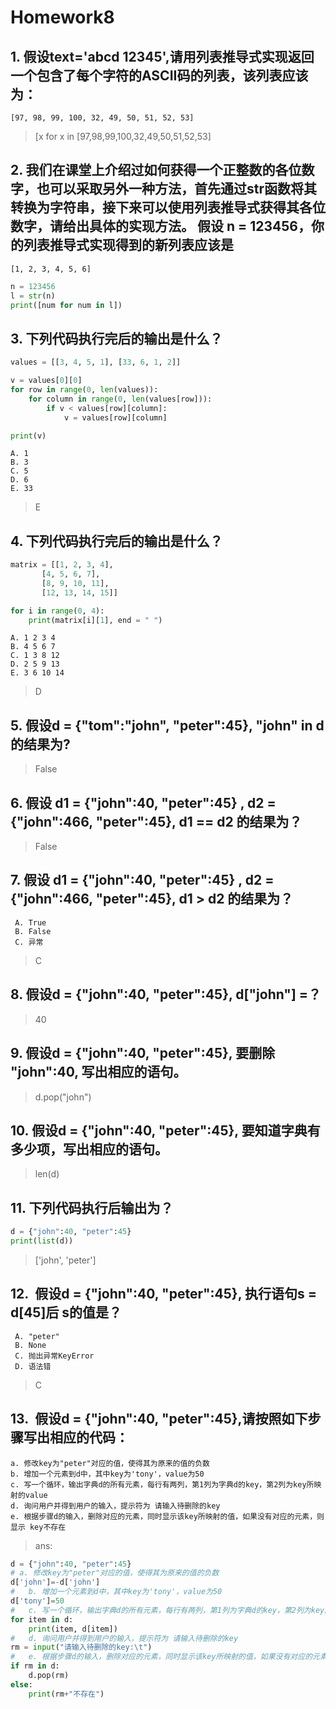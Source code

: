 ﻿# Homework8
## 1. 假设text='abcd 12345',请用列表推导式实现返回一个包含了每个字符的ASCII码的列表，该列表应该为：
	[97, 98, 99, 100, 32, 49, 50, 51, 52, 53]
> [x for x in [97,98,99,100,32,49,50,51,52,53]

## 2. 我们在课堂上介绍过如何获得一个正整数的各位数字，也可以采取另外一种方法，首先通过str函数将其转换为字符串，接下来可以使用列表推导式获得其各位数字，请给出具体的实现方法。 假设 n = 123456，你的列表推导式实现得到的新列表应该是 
	[1, 2, 3, 4, 5, 6]
```python
n = 123456
l = str(n)
print([num for num in l])
```
## 3.  下列代码执行完后的输出是什么？
```python
values = [[3, 4, 5, 1], [33, 6, 1, 2]]

v = values[0][0]
for row in range(0, len(values)):
    for column in range(0, len(values[row])):
        if v < values[row][column]:
            v = values[row][column]

print(v)
```
	A. 1
	B. 3
	C. 5
	D. 6
	E. 33
> E

## 4. 下列代码执行完后的输出是什么？
```python
matrix = [[1, 2, 3, 4],
       [4, 5, 6, 7],
       [8, 9, 10, 11],
       [12, 13, 14, 15]]

for i in range(0, 4):
    print(matrix[i][1], end = " ")
```
	A. 1 2 3 4
	B. 4 5 6 7
	C. 1 3 8 12
	D. 2 5 9 13
	E. 3 6 10 14
> D

## 5.  假设d = {"tom":"john", "peter":45},  "john" in d 的结果为?  
> False

## 6.  假设 d1 = {"john":40, "peter":45} , d2 = {"john":466, "peter":45}, d1 == d2 的结果为？
> False

## 7.  假设 d1 = {"john":40, "peter":45} , d2 = {"john":466, "peter":45}, d1 > d2 的结果为？
	 A. True
	 B. False
	 C. 异常
> C

## 8.  假设d = {"john":40, "peter":45},  d["john"] =？
> 40

## 9.  假设d = {"john":40, "peter":45},  要删除 "john":40, 写出相应的语句。
> d.pop("john")

## 10.  假设d = {"john":40, "peter":45}, 要知道字典有多少项，写出相应的语句。
> len(d)

## 11. 下列代码执行后输出为？
```python
d = {"john":40, "peter":45}
print(list(d))
```
> ['john', 'peter']

## 12.  假设d = {"john":40, "peter":45}, 执行语句s = d[45]后 s的值是？
	 A. "peter"
	 B. None
	 C. 抛出异常KeyError
	 D. 语法错
> C

## 13.  假设d = {"john":40, "peter":45},请按照如下步骤写出相应的代码：
	a. 修改key为"peter"对应的值，使得其为原来的值的负数
	b. 增加一个元素到d中，其中key为'tony'，value为50
	c. 写一个循环，输出字典d的所有元素，每行有两列，第1列为字典d的key，第2列为key所映射的value
	d. 询问用户并得到用户的输入，提示符为 请输入待删除的key
	e. 根据步骤d的输入，删除对应的元素，同时显示该key所映射的值，如果没有对应的元素，则显示 key不存在

> ans:
```python
d = {"john":40, "peter":45}
# a. 修改key为"peter"对应的值，使得其为原来的值的负数
d['john']=-d['john']
#	b. 增加一个元素到d中，其中key为'tony'，value为50
d['tony']=50
#	c. 写一个循环，输出字典d的所有元素，每行有两列，第1列为字典d的key，第2列为key所映射的value
for item in d:
	print(item, d[item])
#	d. 询问用户并得到用户的输入，提示符为 请输入待删除的key
rm = input("请输入待删除的key:\t")
#	e. 根据步骤d的输入，删除对应的元素，同时显示该key所映射的值，如果没有对应的元素，则显示 key不存在
if rm in d:
	d.pop(rm)
else:
	print(rm+"不存在")

```
